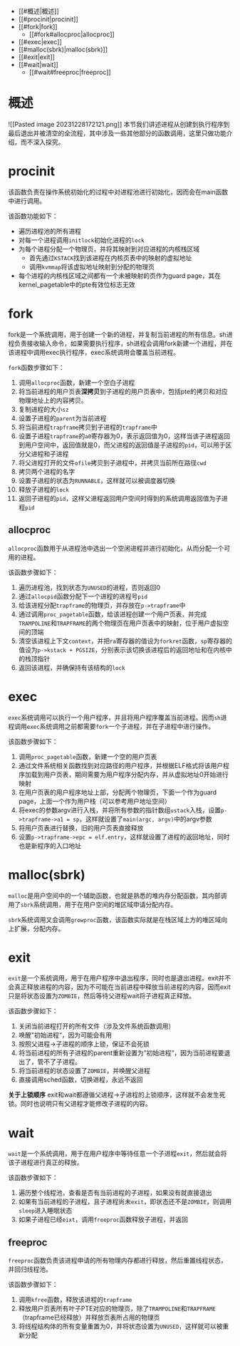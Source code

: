 - [[#概述|概述]]
- [[#procinit|procinit]]
- [[#fork|fork]]
	- [[#fork#allocproc|allocproc]]
- [[#exec|exec]]
- [[#malloc(sbrk)|malloc(sbrk)]]
- [[#exit|exit]]
- [[#wait|wait]]
	- [[#wait#freeproc|freeproc]]
# 概述
![[Pasted image 20231228172121.png]]
本节我们讲述进程从创建到执行程序到最后退出并被清空的全流程，其中涉及一些其他部分的函数调用，这里只做功能介绍，而不深入探究。

# procinit
该函数负责在操作系统初始化的过程中对进程池进行初始化，因而会在main函数中进行调用。

该函数功能如下：
- 遍历进程池的所有进程
- 对每一个进程调用`initlock`初始化进程的`lock`
- 为每个进程分配一个物理页，并将其映射到对应进程的内核栈区域
	- 首先通过`KSTACK`找到该进程在内核页表中的映射的虚拟地址
	- 调用`kvmmap`将该虚拟地址映射到分配的物理页
- 每个进程的内核栈区域之间都有一个未被映射的页作为guard page，其在kernel_pagetable中的pte有效位标志无效

# fork
fork是一个系统调用，用于创建一个新的进程，并复制当前进程的所有信息。sh进程负责接收输入命令，如果需要执行程序，sh进程会调用fork新建一个进程，并在该进程中调用exec执行程序，exec系统调用会覆盖当前进程。

`fork`函数步骤如下：
1. 调用`allocproc`函数，新建一个空白子进程
2. 将当前进程的用户页表**深拷贝**到子进程的用户页表中，包括pte的拷贝和对应物理地址上的内容拷贝。
3. 复制进程的大小`sz`
4. 设置子进程的`parent`为当前进程
5. 将当前进程`trapframe`拷贝到子进程的`trapframe`中
6. 设置子进程`trapframe`的`a0`寄存器为0，表示返回值为0，这样当该子进程返回到用户空间中，返回值就是0，而父进程的返回值是子进程的`pid`，可以用于区分父进程和子进程
7. 将父进程打开的文件`ofile`拷贝到子进程中，并拷贝当前所在路径`cwd`
8. 拷贝两个进程的名字
9. 设置子进程的状态为`RUNNABLE`，这样就可以被调度器切换
10. 释放子进程的`lock`
11. 返回子进程的`pid`，这样父进程返回用户空间时得到的系统调用返回值为子进程`pid`

## allocproc
`allocproc`函数用于从进程池中选出一个空闲进程并进行初始化，从而分配一个可用的进程。

该函数步骤如下：
1. 遍历进程池，找到状态为`UNUSED`的进程，否则返回0
2. 通过`allocpid`函数分配下一个进程的进程号`pid`
3. 给该进程分配`trapframe`的物理页，并存放在`p->trapframe`中
4. 通过调用`proc_pagetable`函数，给该进程创建一个用户页表，并完成`TRAMPOLINE`和`TRAPFRAME`的两个物理页在用户页表中的映射，位于用户虚拟空间的顶端
5. 清空该进程上下文`context`，并把`ra`寄存器的值设为`forkret`函数，`sp`寄存器的值设为`p->kstack + PGSIZE`，分别表示该切换该进程后的返回地址和在内核中的栈顶指针
6. 返回该进程，并确保持有该结构的`lock`

# exec
`exec`系统调用可以执行一个用户程序，并且将用户程序覆盖当前进程。因而`sh`进程调用`exec`系统调用之前都需要`fork`一个子进程，并在子进程中进行操作。

该函数步骤如下：
1. 调用`proc_pagetable`函数，新建一个空的用户页表
2. 通过文件系统相关函数找到对应路径的用户程序，并根据ELF格式将该用户程序加载到用户页表，期间需要为用户程序分配内存，并从虚拟地址0开始进行映射
3. 在用户页表的用户程序地址上部，分配两个物理页，下面一个作为guard page，上面一个作为用户栈（可以参考用户地址空间）
4. 将exec的参数argv进行入栈，并将所有参数的指针数组`ustack`入栈，设置`p->trapframe->a1 = sp`，这样就设置了`main(argc, argv)`中的argv参数
5. 将用户页表进行替换，旧的用户页表直接释放
6. 设置`p->trapframe->epc = elf.entry`，这样就设置了进程的返回地址，同时也是新程序的入口地址

# malloc(sbrk)
`malloc`是用户空间中的一个辅助函数，也就是熟悉的堆内存分配函数，其内部调用了`sbrk`系统调用，用于在用户空间的堆区域申请分配内存。

`sbrk`系统调用又会调用`growproc`函数，该函数实际就是在栈区域上方的堆区域向上扩展，分配内存。

# exit
`exit`是一个系统调用，用于在用户程序中退出程序，同时也是退出进程。exit并不会真正释放进程的内容，因为不可能在当前进程中释放当前进程的内容，因而exit只是将状态设置为`ZOMBIE`，然后等待父进程wait将子进程真正释放。

该函数步骤如下：
1. 关闭当前进程打开的所有文件（涉及文件系统函数调用）
2. 唤醒"初始进程“，因为可能会有用
3. 按照父进程->子进程的顺序上锁，保证不会死锁
4. 将当前进程的所有子进程的parent重新设置为”初始进程“，因为当前进程要退出了，管不了子进程。
5. 将当前进程的状态设置了`ZOMBIE`，并唤醒父进程
6. 直接调用sched函数，切换进程，永远不返回

**关于上锁顺序**
exit和wait都遵循父进程->子进程的上锁顺序，这样就不会发生死锁。同时也说明只有父进程才能修改子进程的内容。

# wait
`wait`是一个系统调用，用于在用户程序中等待任意一个子进程`exit`，然后就会将该子进程进行真正的释放。

该函数步骤如下：
1. 遍历整个线程池，查看是否有当前进程的子进程，如果没有就直接退出
2. 如果有当前进程的子进程，且子进程尚未`exit`，即状态还不是`ZOMBIE`，则调用`sleep`进入睡眠状态
3. 如果子进程已经`eixt`，调用`freeproc`函数释放子进程，并返回

## freeproc
`freeproc`函数负责该进程申请的所有物理内存都进行释放，然后重置线程状态，并回归线程池。

该函数步骤如下：
1. 调用`kfree`函数，释放该进程的`trapframe`
2. 释放用户页表所有叶子PTE对应的物理页，除了`TRAMPOLINE`和`TRAPFRAME`（trapframe已经释放）并释放页表所占用的物理页
3. 将线程结构体的所有变量重置为0，并将状态设置为`UNUSED`，这样就可以被重新分配





